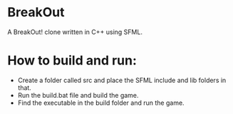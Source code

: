 # BreakOut
A BreakOut! clone written in C++ using SFML.

# How to build and run:
* Create a folder called src and place the SFML include and lib folders in that.
* Run the build.bat file and build the game.
* Find the executable in the build folder and run the game.
